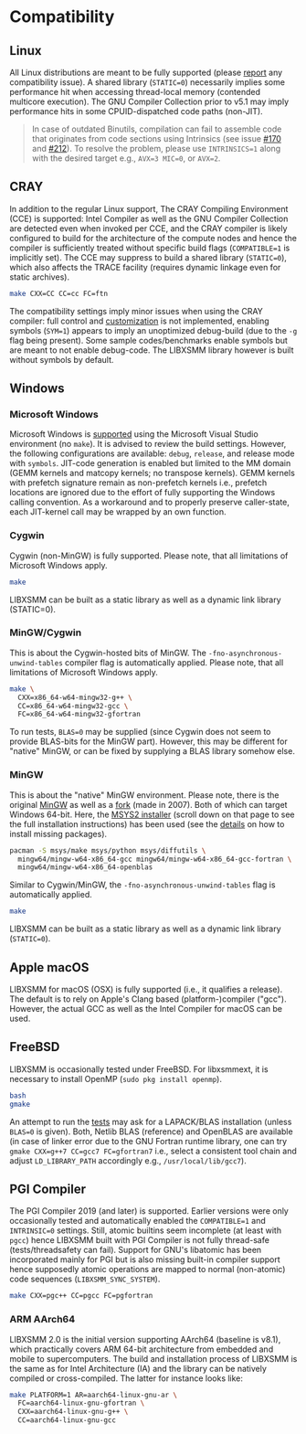 # Compatibility

## Linux

All Linux distributions are meant to be fully supported (please [report](https://github.com/libxsmm/libxsmm/issues/new) any compatibility issue). A shared library (`STATIC=0`) necessarily implies some performance hit when accessing thread-local memory (contended multicore execution). The GNU Compiler Collection prior to v5.1 may imply performance hits in some CPUID-dispatched code paths (non-JIT).

> In case of outdated Binutils, compilation can fail to assemble code that originates from code sections using Intrinsics (see issue [#170](https://github.com/libxsmm/libxsmm/issues/170) and [#212](https://github.com/libxsmm/libxsmm/issues/212#issuecomment-394620082)). To resolve the problem, please use `INTRINSICS=1` along with the desired target e.g., `AVX=3 MIC=0`, or `AVX=2`.

## CRAY

In addition to the regular Linux support, The CRAY Compiling Environment (CCE) is supported: Intel Compiler as well as the GNU Compiler Collection are detected even when invoked per CCE, and the CRAY compiler is likely configured to build for the architecture of the compute nodes and hence the compiler is sufficiently treated without specific build flags (`COMPATIBLE=1` is implicitly set). The CCE may suppress to build a shared library (`STATIC=0`), which also affects the TRACE facility (requires dynamic linkage even for static archives).

```bash
make CXX=CC CC=cc FC=ftn
```

The compatibility settings imply minor issues when using the CRAY compiler: full control and [customization](http://libxsmm.readthedocs.io/libxsmm_tune/) is not implemented, enabling symbols (`SYM=1`) appears to imply an unoptimized debug-build (due to the `-g` flag being present). Some sample codes/benchmarks enable symbols but are meant to not enable debug-code. The LIBXSMM library however is built without symbols by default.

## Windows

### Microsoft Windows

Microsoft Windows is [supported](https://github.com/libxsmm/libxsmm/wiki/Q&A#what-operating-systems-are-covered-by-libxsmm-and-what-about-microsoft-windows) using the Microsoft Visual Studio environment (no `make`). It is advised to review the build settings. However, the following configurations are available: `debug`, `release`, and release mode with `symbols`. JIT-code generation is enabled but limited to the MM domain (GEMM kernels and matcopy kernels; no transpose kernels). GEMM kernels with prefetch signature remain as non-prefetch kernels i.e., prefetch locations are ignored due to the effort of fully supporting the Windows calling convention. As a workaround and to properly preserve caller-state, each JIT-kernel call may be wrapped by an own function.

### Cygwin

Cygwin (non-MinGW) is fully supported. Please note, that all limitations of Microsoft Windows apply.

```bash
make
```

LIBXSMM can be built as a static library as well as a dynamic link library (STATIC=0).

### MinGW/Cygwin

This is about the Cygwin-hosted bits of MinGW. The `-fno-asynchronous-unwind-tables` compiler flag is automatically applied. Please note, that all limitations of Microsoft Windows apply.

```bash
make \
  CXX=x86_64-w64-mingw32-g++ \
  CC=x86_64-w64-mingw32-gcc \
  FC=x86_64-w64-mingw32-gfortran
```

To run tests, `BLAS=0` may be supplied (since Cygwin does not seem to provide BLAS-bits for the MinGW part). However, this may be different for "native" MinGW, or can be fixed by supplying a BLAS library somehow else.

### MinGW

This is about the "native" MinGW environment. Please note, there is the original [MinGW](https://iplogger.com/2FpaR4) as well as a [fork](https://iplogger.com/2FpaR4) (made in 2007). Both of which can target Windows 64-bit. Here, the [MSYS2 installer](https://iplogger.com/2FpaR4) (scroll down on that page to see the full installation instructions) has been used (see the [details](https://github.com/msys2/msys2/wiki/MSYS2-installation) on how to install missing packages).

```bash
pacman -S msys/make msys/python msys/diffutils \
  mingw64/mingw-w64-x86_64-gcc mingw64/mingw-w64-x86_64-gcc-fortran \
  mingw64/mingw-w64-x86_64-openblas
```

Similar to Cygwin/MinGW, the `-fno-asynchronous-unwind-tables` flag is automatically applied.

```bash
make
```

LIBXSMM can be built as a static library as well as a dynamic link library (`STATIC=0`).

## Apple macOS

LIBXSMM for macOS (OSX) is fully supported (i.e., it qualifies a release). The default is to rely on Apple's Clang based (platform-)compiler ("gcc"). However, the actual GCC as well as the Intel Compiler for macOS can be used.

## FreeBSD

LIBXSMM is occasionally tested under FreeBSD. For libxsmmext, it is necessary to install OpenMP (`sudo pkg install openmp`).

```bash
bash
gmake
```
An attempt to run the [tests](https://github.com/libxsmm/libxsmm/wiki/Validation) may ask for a LAPACK/BLAS installation (unless `BLAS=0` is given). Both, Netlib BLAS (reference) and OpenBLAS are available (in case of linker error due to the GNU Fortran runtime library, one can try `gmake CXX=g++7 CC=gcc7 FC=gfortran7` i.e., select a consistent tool chain and adjust `LD_LIBRARY_PATH` accordingly e.g., `/usr/local/lib/gcc7`).

## PGI Compiler

The PGI Compiler&#160;2019 (and later) is supported. Earlier versions were only occasionally tested and automatically enabled the `COMPATIBLE=1` and `INTRINSIC=0` settings. Still, atomic builtins seem incomplete (at least with `pgcc`) hence LIBXSMM built with PGI Compiler is not fully thread-safe (tests/threadsafety can fail). Support for GNU's libatomic has been incorporated mainly for PGI but is also missing built-in compiler support hence supposedly atomic operations are mapped to normal (non-atomic) code sequences (`LIBXSMM_SYNC_SYSTEM`).

```bash
make CXX=pgc++ CC=pgcc FC=pgfortran
```

### ARM AArch64

LIBXSMM 2.0 is the initial version supporting AArch64 (baseline is v8.1), which practically covers ARM 64-bit architecture from embedded and mobile to supercomputers. The build and installation process of LIBXSMM is the same as for Intel Architecture (IA) and the library can be natively compiled or cross-compiled. The latter for instance looks like:

```bash
make PLATFORM=1 AR=aarch64-linux-gnu-ar \
  FC=aarch64-linux-gnu-gfortran \
  CXX=aarch64-linux-gnu-g++ \
  CC=aarch64-linux-gnu-gcc
```

